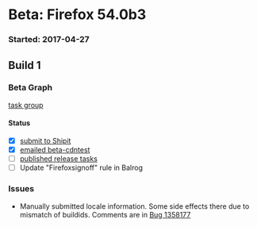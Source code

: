 # Beta: Firefox 54.0b3

### Started: 2017-04-27

## Build 1

### Beta Graph
[task group](https://tools.taskcluster.net/push-inspector/#/dsD4UfsyRBuU7Wzih9C7RQ)


#### Status
- [x] [submit to Shipit](https://wiki.mozilla.org/Release:Release_Automation_on_Mercurial:Starting_a_Release#Submit_to_Ship_It)
- [x] [emailed beta-cdntest](../how-tos/relpro.md#1-email-drivers-re-release-live-on-test-channel)
- [ ] [published release tasks](../how-tos/relpro.md#3-publish-release)
- [ ] Update "Firefoxsignoff" rule in Balrog

### Issues
- Manually submitted <my> locale information. Some side effects there due to mismatch of buildids. Comments are in [Bug 1358177](https://bugzil.la/1358177)


